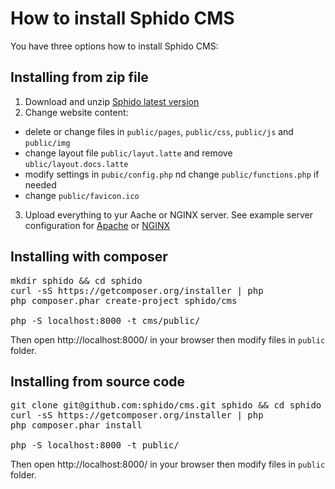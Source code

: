 <!--
id: installing
title: How to Install Sphido CMS
template: ../../layout.docs.latte
-->

# How to install Sphido CMS

You have three options how to install Sphido CMS: 

## Installing from zip file

1. Download and unzip [Sphido latest version](/download)
2. Change website content:
 - delete or change files in `public/pages`, `public/css`, `public/js` and `public/img`
 - change layout file `public/layut.latte` and remove `ublic/layout.docs.latte`
 - modify settings in `pubic/config.php` nd change `public/functions.php` if needed 
 - change `public/favicon.ico`  
3. Upload everything to yur Aache or NGINX server. See example server configuration for [Apache](https://github.com/sphido/cms/blob/master/.htaccess) or [NGINX](https://github.com/sphido/cms/blob/master/nginx.conf)

## Installing with composer
 
<pre>
mkdir sphido && cd sphido
curl -sS https://getcomposer.org/installer | php
php composer.phar create-project sphido/cms

php -S localhost:8000 -t cms/public/
</pre>

Then open http://localhost:8000/ in your browser then modify files in `public` folder.

## Installing from source code

<pre>
git clone git@github.com:sphido/cms.git sphido && cd sphido && mkdir cache
curl -sS https://getcomposer.org/installer | php
php composer.phar install
	
php -S localhost:8000 -t public/
</pre>

Then open http://localhost:8000/ in your browser then modify files in `public` folder.